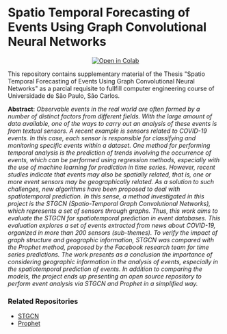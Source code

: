 # Spatio Temporal Forecasting of Events Using Graph Convolutional Neural Networks

<p align="center">
  <a href="https://colab.research.google.com/github/PedroNatali/Spatio-Temporal-Forecasting-of-Events-Using-Graph-Convolutional-Neural-Networks/blob/main/TCC.ipynb">
    <img src="https://colab.research.google.com/assets/colab-badge.svg" alt="Open in Colab">
  </a>
</p>

This repository contains supplementary material of the Thesis "Spatio Temporal Forecasting of Events Using Graph Convolutional Neural Networks" as a parcial requisite to fullfill computer engineering course of Universidade de São Paulo, São Carlos. 

**Abstract**: *Observable events in the real world are often formed by a number of distinct factors from
different fields. With the large amount of data available, one of the ways to carry out an analysis
of these events is from textual sensors. A recent example is sensors related to COVID-19 events.
In this case, each sensor is responsible for classifying and monitoring specific events within
a dataset. One method for performing temporal analysis is the prediction of trends involving
the occurrence of events, which can be performed using regression methods, especially with
the use of machine learning for prediction in time series. However, recent studies indicate that
events may also be spatially related, that is, one or more event sensors may be geographically
related. As a solution to such challenges, new algorithms have been proposed to deal with
spatiotemporal prediction. In this sense, a method investigated in this project is the STGCN
(Spatio-Temporal Graph Convolutional Networks), which represents a set of sensors through
graphs. Thus, this work aims to evaluate the STGCN for spatiotemporal prediction in event
databases. This evaluation explores a set of events extracted from news about COVID-19,
organized in more than 200 sensors (sub-themes). To verify the impact of graph structure and
geographic information, STGCN was compared with the Prophet method, proposed by the
Facebook research team for time series predictions. The work presents as a conclusion the
importance of considering geographic information in the analysis of events, especially in the
spatiotemporal prediction of events. In addition to comparing the models, the project ends up
presenting an open source repository to perform event analysis via STGCN and Prophet in a
simplified way.*


### Related Repositories

* [STGCN](https://github.com/Davidham3/STGCN)
* [Prophet](https://github.com/facebook/prophet)
